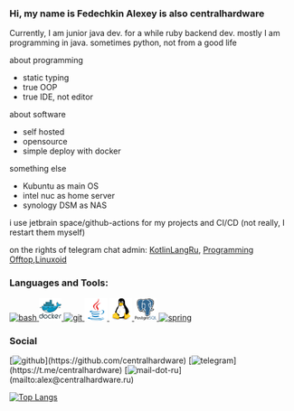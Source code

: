 ### Hi, my name is Fedechkin Alexey is also centralhardware
Currently, I am junior java dev. for a while ruby backend dev. mostly I am programming in java. sometimes python, not from a good life

about programming
- static typing
- true OOP
- true IDE, not editor

about software
- self hosted
- opensource
- simple deploy with docker

something else
- Kubuntu as main OS
- intel nuc as home server
- synology DSM as NAS

i use jetbrain space/github-actions for my projects and CI/CD (not really, I restart them myself)

on the rights of telegram chat admin: [KotlinLangRu](https://t.me/KotlinLangRu), [Programming Offtop](https://t.me/pofftop),[Linuxoid](https://t.me/xalinux)

<h3 align="left">Languages and Tools:</h3>
<p align="left"> <a href="https://www.gnu.org/software/bash/" target="_blank"> <img src="https://www.vectorlogo.zone/logos/gnu_bash/gnu_bash-icon.svg" alt="bash" width="40" height="40"/> </a> <a href="https://www.docker.com/" target="_blank"> <img src="https://raw.githubusercontent.com/devicons/devicon/master/icons/docker/docker-original-wordmark.svg" alt="docker" width="40" height="40"/> </a> <a href="https://git-scm.com/" target="_blank"> <img src="https://www.vectorlogo.zone/logos/git-scm/git-scm-icon.svg" alt="git" width="40" height="40"/> </a> <a href="https://www.java.com" target="_blank"> <img src="https://raw.githubusercontent.com/devicons/devicon/master/icons/java/java-original.svg" alt="java" width="40" height="40"/> </a> <a href="https://www.linux.org/" target="_blank"> <img src="https://raw.githubusercontent.com/devicons/devicon/master/icons/linux/linux-original.svg" alt="linux" width="40" height="40"/> </a> <a href="https://www.postgresql.org" target="_blank"> <img src="https://raw.githubusercontent.com/devicons/devicon/master/icons/postgresql/postgresql-original-wordmark.svg" alt="postgresql" width="40" height="40"/> </a> <a href="https://spring.io/" target="_blank"> <img src="https://www.vectorlogo.zone/logos/springio/springio-icon.svg" alt="spring" width="40" height="40"/> </a> </p>

<h3 align="left">Social</h3>
[<img src='https://cdn.jsdelivr.net/npm/simple-icons@3.0.1/icons/github.svg' alt='github' height='40'>](https://github.com/centralhardware)  [<img src='https://cdn.jsdelivr.net/npm/simple-icons@3.0.1/icons/telegram.svg' alt='telegram' height='40'>](https://t.me/centralhardware)  [<img src='https://cdn.jsdelivr.net/npm/simple-icons@3.0.1/icons/mail-dot-ru.svg' alt='mail-dot-ru' height='40'>](mailto:alex@centralhardware.ru)  

[![Top Langs](https://github-readme-stats.vercel.app/api/top-langs/?username=centralhardware)](https://github.com/anuraghazra/github-readme-stats)
